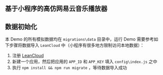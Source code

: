 基于小程序的高仿网易云音乐播放器
-----------------------

## 数据初始化

本 Demo 的所有模拟数据均在 `migrations\data` 目录中，运行 Demo 需要参考如下步骤将数据导入 `LeanCloud` 中（小程序有很多地方限制访问本地数据）：

1. 注册 [LeanCloud](https://leancloud.cn/) 
2. 新建一个应用，然后把应用的 `APP_ID` 和 `APP_KEY` 填入 `config\index.js` 之中
3. 执行 `npm install && npm run migrate` ，等待数据导入成功
